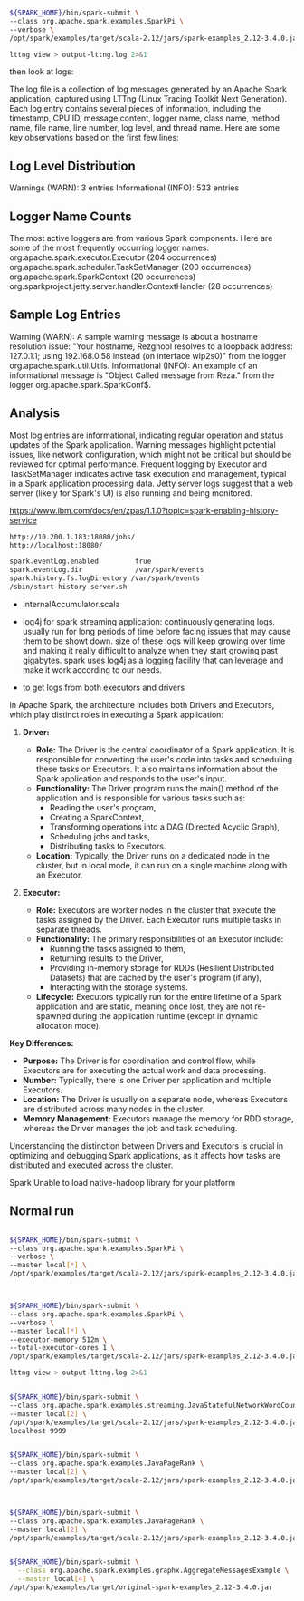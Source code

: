```bash

${SPARK_HOME}/bin/spark-submit \
--class org.apache.spark.examples.SparkPi \
--verbose \
/opt/spark/examples/target/scala-2.12/jars/spark-examples_2.12-3.4.0.jar 100

lttng view > output-lttng.log 2>&1
```

then look at logs: 

The log file is a collection of log messages generated by an Apache Spark application, captured using LTTng (Linux Tracing Toolkit Next Generation). Each log entry contains several pieces of information, including the timestamp, CPU ID, message content, logger name, class name, method name, file name, line number, log level, and thread name. Here are some key observations based on the first few lines:

## Log Level Distribution
Warnings (WARN): 3 entries
Informational (INFO): 533 entries


## Logger Name Counts
The most active loggers are from various Spark components. Here are some of the most frequently occurring logger names:
org.apache.spark.executor.Executor (204 occurrences)
org.apache.spark.scheduler.TaskSetManager (200 occurrences)
org.apache.spark.SparkContext (20 occurrences)
org.sparkproject.jetty.server.handler.ContextHandler (28 occurrences)



## Sample Log Entries
Warning (WARN): A sample warning message is about a hostname resolution issue: "Your hostname, Rezghool resolves to a loopback address: 127.0.1.1; using 192.168.0.58 instead (on interface wlp2s0)" from the logger org.apache.spark.util.Utils.
Informational (INFO): An example of an informational message is "Object Called message from Reza." from the logger org.apache.spark.SparkConf$.

## Analysis
Most log entries are informational, indicating regular operation and status updates of the Spark application.
Warning messages highlight potential issues, like network configuration, which might not be critical but should be reviewed for optimal performance.
Frequent logging by Executor and TaskSetManager indicates active task execution and management, typical in a Spark application processing data.
Jetty server logs suggest that a web server (likely for Spark's UI) is also running and being monitored.


https://www.ibm.com/docs/en/zpas/1.1.0?topic=spark-enabling-history-service

```bash
http://10.200.1.183:18080/jobs/
http://localhost:18080/

spark.eventLog.enabled         true
spark.eventLog.dir             /var/spark/events
spark.history.fs.logDirectory /var/spark/events
/sbin/start-history-server.sh
```

* InternalAccumulator.scala

* log4j for spark streaming application: continuously generating logs. usually run for long  periods of time before facing issues that may cause them  to be showt down.
  size of these logs will keep growing over time and making it really difficult to analyze when they start growing past gigabytes.
  spark uses log4j as a logging facility that can leverage and make it work according to our needs.
*   to get logs from both executors and drivers


In Apache Spark, the architecture includes both Drivers and Executors, which play distinct roles in executing a Spark application:

1. **Driver:**
   - **Role:** The Driver is the central coordinator of a Spark application. It is responsible for converting the user's code into tasks and scheduling these tasks on Executors. It also maintains information about the Spark application and responds to the user's input.
   - **Functionality:** The Driver program runs the main() method of the application and is responsible for various tasks such as:
     - Reading the user's program,
     - Creating a SparkContext,
     - Transforming operations into a DAG (Directed Acyclic Graph),
     - Scheduling jobs and tasks,
     - Distributing tasks to Executors.
   - **Location:** Typically, the Driver runs on a dedicated node in the cluster, but in local mode, it can run on a single machine along with an Executor.

2. **Executor:**
   - **Role:** Executors are worker nodes in the cluster that execute the tasks assigned by the Driver. Each Executor runs multiple tasks in separate threads.
   - **Functionality:** The primary responsibilities of an Executor include:
     - Running the tasks assigned to them,
     - Returning results to the Driver,
     - Providing in-memory storage for RDDs (Resilient Distributed Datasets) that are cached by the user's program (if any),
     - Interacting with the storage systems.
   - **Lifecycle:** Executors typically run for the entire lifetime of a Spark application and are static, meaning once lost, they are not re-spawned during the application runtime (except in dynamic allocation mode).

**Key Differences:**
- **Purpose:** The Driver is for coordination and control flow, while Executors are for executing the actual work and data processing.
- **Number:** Typically, there is one Driver per application and multiple Executors.
- **Location:** The Driver is usually on a separate node, whereas Executors are distributed across many nodes in the cluster.
- **Memory Management:** Executors manage the memory for RDD storage, whereas the Driver manages the job and task scheduling.

Understanding the distinction between Drivers and Executors is crucial in optimizing and debugging Spark applications, as it affects how tasks are distributed and executed across the cluster.


Spark Unable to load native-hadoop library for your platform


## Normal run


```bash

${SPARK_HOME}/bin/spark-submit \
--class org.apache.spark.examples.SparkPi \
--verbose \
--master local[*] \
/opt/spark/examples/target/scala-2.12/jars/spark-examples_2.12-3.4.0.jar 1000



${SPARK_HOME}/bin/spark-submit \
--class org.apache.spark.examples.SparkPi \
--verbose \
--master local[*] \
--executor-memory 512m \
--total-executor-cores 1 \
/opt/spark/examples/target/scala-2.12/jars/spark-examples_2.12-3.4.0.jar 1000

lttng view > output-lttng.log 2>&1


${SPARK_HOME}/bin/spark-submit \
--class org.apache.spark.examples.streaming.JavaStatefulNetworkWordCount \
--master local[2] \
/opt/spark/examples/target/scala-2.12/jars/spark-examples_2.12-3.4.0.jar \
localhost 9999


${SPARK_HOME}/bin/spark-submit \
--class org.apache.spark.examples.JavaPageRank \
--master local[2] \
/opt/spark/examples/target/scala-2.12/jars/spark-examples_2.12-3.4.0.jar



${SPARK_HOME}/bin/spark-submit \
--class org.apache.spark.examples.JavaPageRank \
--master local[2] \
/opt/spark/examples/target/scala-2.12/jars/spark-examples_2.12-3.4.0.jar 


${SPARK_HOME}/bin/spark-submit \
  --class org.apache.spark.examples.graphx.AggregateMessagesExample \
  --master local[4] \
/opt/spark/examples/target/original-spark-examples_2.12-3.4.0.jar

```
